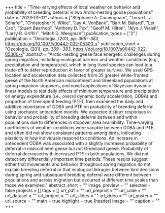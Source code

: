 +++
title = "Time-varying effects of local weather on behavior and probability of breeding deferral in two Arctic-nesting goose populations"
date = "2023-01-01"
authors = ["Stephanie A. Cunningham", "Toryn L. J. Schafer", "Christopher K. Wikle", "Jay A. VonBank", "Bart M. Ballard", "Lei Cao", "Stuart Bearhop", "Anthony D. Fox", "Geoff M. Hilton", "Alyn J. Walsh", "Larry R. Griffin", "Mitch D. Weegman"]
publication_types = ["2"]
publication = "Oecologia, (201), _pp. 369--383_, https://doi.org/10.1007/s00442-022-05300-x"
publication_short = "Oecologia, (201), _pp. 369--383_, https://doi.org/10.1007/s00442-022-05300-x"
abstract = "Arctic-nesting geese face energetic challenges during spring migration, including ecological barriers and weather conditions (e.g., precipitation and temperature), which in long-lived species can lead to a trade-off to defer reproduction in favor of greater survival. We used GPS location and acceleration data collected from 35 greater white-fronted geese of the North American midcontinent and Greenland populations at spring migration stopovers, and novel applications of Bayesian dynamic linear models to test daily effects of minimum temperature and precipitation on energy expenditure (i.e., overall dynamic body acceleration, ODBA) and proportion of time spent feeding (PTF), then examined the daily and additive importance of ODBA and PTF on probability of breeding deferral using stochastic antecedent models. We expected distinct responses in behavior and probability of breeding deferral between and within populations due to differences in stopover area availability. Time-varying coefficients of weather conditions were variable between ODBA and PTF, and often did not show consistent patterns among birds, indicating plasticity in how individuals respond to conditions. An increase in antecedent ODBA was associated with a slightly increased probability of deferral in midcontinent geese but not Greenland geese. Probability of deferral decreased with increased PTF in both populations. We did not detect any differentially important time periods. These results suggest either that movements and behavior throughout spring migration do not explain breeding deferral or that ecological linkages between bird decisions during spring and subsequent breeding deferral were different between populations and across migration but occurred at different time scales than those we examined."
abstract_short = ""
image_preview = ""
selected = false
projects = []
tags = []
url_pdf = ""
url_preprint = ""
url_code = ""
url_dataset = ""
url_project = ""
url_slides = ""
url_video = ""
url_poster = ""
url_source = ""
math = true
highlight = true
[header]
image = ""
caption = ""
+++
